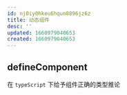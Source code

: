 ```yaml
---
id: nj0iy0hkeu6hqun0896jz6z
title: 动态组件
desc: ''
updated: 1660979040653
created: 1660979040653
---
```


## defineComponent

在 `typeScript` 下给予组件正确的类型推论

